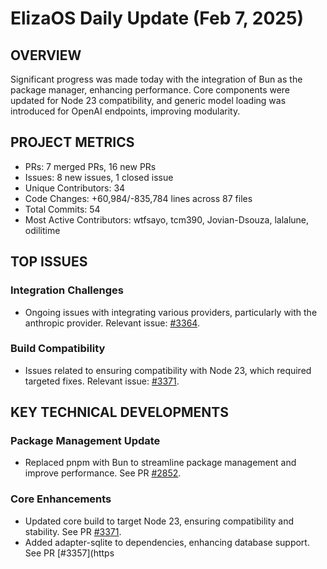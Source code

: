 # ElizaOS Daily Update (Feb 7, 2025)

## OVERVIEW 
Significant progress was made today with the integration of Bun as the package manager, enhancing performance. Core components were updated for Node 23 compatibility, and generic model loading was introduced for OpenAI endpoints, improving modularity.

## PROJECT METRICS
- PRs: 7 merged PRs, 16 new PRs
- Issues: 8 new issues, 1 closed issue
- Unique Contributors: 34
- Code Changes: +60,984/-835,784 lines across 87 files
- Total Commits: 54
- Most Active Contributors: wtfsayo, tcm390, Jovian-Dsouza, lalalune, odilitime

## TOP ISSUES
### Integration Challenges
- Ongoing issues with integrating various providers, particularly with the anthropic provider. Relevant issue: [#3364](https://github.com/elizaos/eliza/issues/3364).

### Build Compatibility
- Issues related to ensuring compatibility with Node 23, which required targeted fixes. Relevant issue: [#3371](https://github.com/elizaos/eliza/issues/3371).

## KEY TECHNICAL DEVELOPMENTS
### Package Management Update
- Replaced pnpm with Bun to streamline package management and improve performance. See PR [#2852](https://github.com/elizaos/eliza/pull/2852).

### Core Enhancements
- Updated core build to target Node 23, ensuring compatibility and stability. See PR [#3371](https://github.com/elizaos/eliza/pull/3371).
- Added adapter-sqlite to dependencies, enhancing database support. See PR [#3357](https